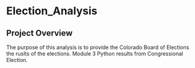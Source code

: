 # Election_Analysis
## Project Overview
The purpose of this analysis is to provide the Colorado Board of Elections the ruslts of the elections. 
Module 3 Python results from Congressional Election.
